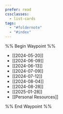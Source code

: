 ```yaml
---
prefer: read
cssclasses:
  - list-cards
tags:
  - "#foldernote"
  - "#index"
---
```



%% Begin Waypoint %%
- [[2024-05-20]]
- [[2024-06-09]]
- [[2024-06-13]]
- [[2024-07-09]]
- [[2024-07-12]]
- [[2024-08-04]]
- [[2024-08-28]]
- [[2025-01-28]]
- [[Personal Resources]]

%% End Waypoint %%
